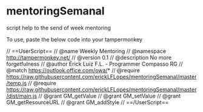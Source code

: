 # mentoringSemanal
script help to  the send of week mentoring

To use, paste the below code into your tampermonkey

// ==UserScript==
// @name Weekly Mentoring
// @namespace http://tampermonkey.net/
// @version 0.1
// @description No more forgetfulness
// @author Érick Luiz F.L. - Programmer Compasso RG
// @match https://outlook.office.com/owa/*
// @require https://raw.githubusercontent.com/erickLFLopes/mentoringSemanal/master/temp.js
// @require https://raw.githubusercontent.com/erickLFLopes/mentoringSemanal/master/dist/main.js
// @grant GM_getValue
// @grant GM_setValue
// @grant GM_getResourceURL
// @grant GM_addStyle
// ==/UserScript==

